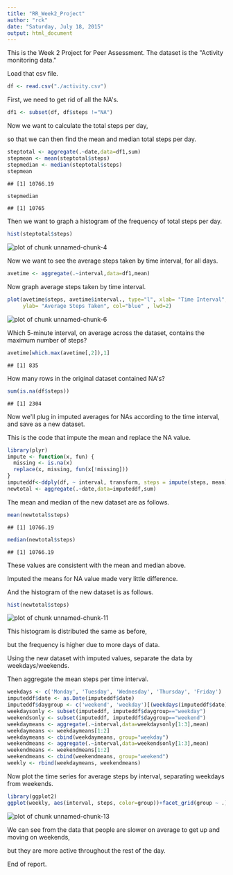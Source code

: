 ```yaml
---
title: "RR_Week2_Project"
author: "rck"
date: "Saturday, July 18, 2015"
output: html_document
---
```


This is the Week 2 Project for Peer Assessment. The dataset is the "Activity monitoring data." 

Load that csv file.

```r
df <- read.csv("./activity.csv")
```

First, we need to get rid of all the NA's.

```r
df1 <- subset(df, df$steps !="NA")
```

Now we want to calculate the total steps per day,

so that we can then find the mean and median total steps per day.

```r
steptotal <- aggregate(.~date,data=df1,sum)
stepmean <- mean(steptotal$steps)
stepmedian <- median(steptotal$steps)
stepmean
```

```
## [1] 10766.19
```

```r
stepmedian
```

```
## [1] 10765
```


Then we want to graph a histogram of the frequency of total steps per day.

```r
hist(steptotal$steps)
```

![plot of chunk unnamed-chunk-4](figure/unnamed-chunk-4-1.png) 

Now we want to see the average steps taken by time interval, for all days.

```r
avetime <- aggregate(.~interval,data=df1,mean)
```


Now graph average steps taken by time interval.

```r
plot(avetime$steps, avetime$interval., type="l", xlab= "Time Interval", 
     ylab= "Average Steps Taken", col="blue" , lwd=2)
```

![plot of chunk unnamed-chunk-6](figure/unnamed-chunk-6-1.png) 


Which 5-minute interval, on average across the dataset, contains the maximum number of steps?

```r
avetime[which.max(avetime[,2]),1]
```

```
## [1] 835
```


How many rows in the original dataset contained NA's?

```r
sum(is.na(df$steps))
```

```
## [1] 2304
```


Now we'll plug in imputed averages for NAs according to the time interval, and save as a new dataset.

This is the code that impute the mean and replace the NA value.

```r
library(plyr)
impute <- function(x, fun) {
  missing <- is.na(x)
  replace(x, missing, fun(x[!missing]))
}
imputeddf<-ddply(df, ~ interval, transform, steps = impute(steps, mean))
newtotal <- aggregate(.~date,data=imputeddf,sum)
```


The mean and median of the new dataset are as follows.

```r
mean(newtotal$steps)
```

```
## [1] 10766.19
```

```r
median(newtotal$steps)
```

```
## [1] 10766.19
```
These values are consistent with the mean and median above.

Imputed the means for NA value made very little difference.


And the histogram of the new dataset is as follows.

```r
hist(newtotal$steps)
```

![plot of chunk unnamed-chunk-11](figure/unnamed-chunk-11-1.png) 

This histogram is distributed the same as before, 

but the frequency is higher due to more days of data.

Using the new dataset with imputed values, separate the data by weekdays/weekends.

Then aggregate the mean steps per time interval.

```r
weekdays <- c('Monday', 'Tuesday', 'Wednesday', 'Thursday', 'Friday')
imputeddf$date <- as.Date(imputeddf$date)
imputeddf$daygroup <- c('weekend', 'weekday')[(weekdays(imputeddf$date) %in% weekdays)+1L]
weekdaysonly <- subset(imputeddf, imputeddf$daygroup=="weekday")
weekendsonly <- subset(imputeddf, imputeddf$daygroup=="weekend")
weekdaymeans <- aggregate(.~interval,data=weekdaysonly[1:3],mean)
weekdaymeans <- weekdaymeans[1:2]
weekdaymeans <- cbind(weekdaymeans, group="weekday")
weekendmeans <- aggregate(.~interval,data=weekendsonly[1:3],mean)
weekendmeans <- weekendmeans[1:2]
weekendmeans <- cbind(weekendmeans, group="weekend")
weekly <- rbind(weekdaymeans, weekendmeans)
```


Now plot the time series for average steps by interval, separating weekdays from weekends.

```r
library(ggplot2)
ggplot(weekly, aes(interval, steps, color=group))+facet_grid(group ~ .)+geom_line()
```

![plot of chunk unnamed-chunk-13](figure/unnamed-chunk-13-1.png) 

We can see from the data that people are slower on average to get up and moving on weekends,

but they are more active throughout the rest of the day.


End of report.
